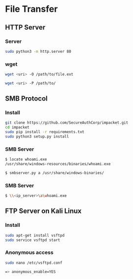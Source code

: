 # File Transfer

## HTTP Server

### Server

``` bash
sudo python3 -m http.server 80
```

### wget

``` bash
wget <uri> -O /path/to/file.ext

wget <uri> -P /path/to/
```

## SMB Protocol

### Install

``` bash
git clone https://github.com/SecureAuthCorp/impacket.git
cd impacket
sudo pip install -r requirements.txt
sudo python3 setup.py install
```

### SMB Server

``` bash
$ locate whoami.exe
/usr/share/windows-resources/binaries/whoami.exe

$ smbserver.py a /usr/share/windows-binaries/
```

### SMB Server

``` bash
$ \\<ip_server>\a\whoami.exe
```

## FTP Server on Kali Linux

### Install

``` bash
sudo apt-get install vsftpd
sudo service vsftpd start
```

### Anonymous access

``` bash
sudo nano /etc/vsftpd.conf

=> anonymous_enable=YES
```